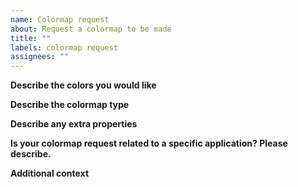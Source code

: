 ```yaml
---
name: Colormap request
about: Request a colormap to be made
title: ""
labels: colormap request
assignees: ""
---
```


**Describe the colors you would like**

<!--List the colors you would like in the colormap.-->

**Describe the colormap type**

<!--Sequential; diverging; cyclic-->

**Describe any extra properties**

<!--Colorblind-friendliness; lightness range; color focus; etc.-->

**Is your colormap request related to a specific application? Please describe.**

<!--A clear and concise description of what the application is (e.g., "I'm making a velocity map and [...]").-->

**Additional context**

<!--Add any other context or screenshots about the colormap request here.-->
